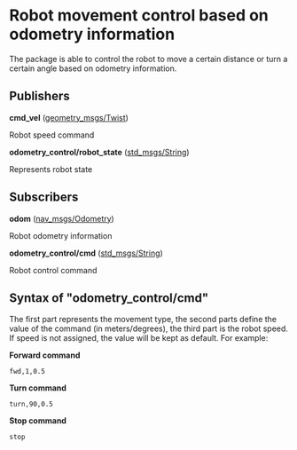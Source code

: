 # Robot movement control based on odometry information

The package is able to control the robot to move a certain distance or turn a certain angle based on odometry information.

## Publishers

**cmd_vel** ([geometry_msgs/Twist](http://docs.ros.org/api/geometry_msgs/html/msg/Twist.html))

Robot speed command

**odometry_control/robot_state** ([std_msgs/String](http://docs.ros.org/api/std_msgs/html/msg/String.html))

Represents robot state

## Subscribers

**odom** ([nav_msgs/Odometry](http://docs.ros.org/api/nav_msgs/html/msg/Odometry.html))

Robot odometry information

**odometry_control/cmd** ([std_msgs/String](http://docs.ros.org/api/std_msgs/html/msg/String.html))

Robot control command

## Syntax of "odometry_control/cmd"

The first part represents the movement type, the second parts define the value of the command (in meters/degrees), the third part is the robot speed. If speed is not assigned, the value will be kept as default. For example:

**Forward command**

```
fwd,1,0.5
```

**Turn command**

```
turn,90,0.5
```

**Stop command**

```
stop
```
